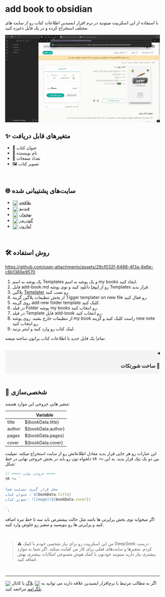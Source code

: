 
# add book to obsidian

با استفاده از این اسکریپت میتونید در نرم افزار ابسیدین اطلاعات کتاب رو از سایت های مختلف استخراج کرده و در یک فایل ذخیره کنید. 

![demo](addbookdemo.gif)

## ✨ متغیر‌های قابل دریافت
- 📕 عنوان کتاب
- 👤 نام نویسنده
- 📄 تعداد صفحات
- 🖼️ تصویر کتاب

<br>

## 🌐 سایت‌های پشتیبانی شده
- <img src="https://www.google.com/s2/favicons?sz=64&amp;domain=https%3a%2f%2ftaaghche.com%2f" width="18px" height="18px" align="center"> [طاقچه](https://taaghche.com/)
- <img src="https://www.google.com/s2/favicons?sz=64&amp;domain=https%3a%2f%2ffidibo.com%2f" width="18px" height="18px" align="center"> [فیدیبو](https://fidibo.com/)
- <img src="https://www.google.com/s2/favicons?sz=64&amp;domain=https%3a%2f%2fbehkhaan.ir%2f" width="18px" height="18px" align="center"> [بهخوان](https://behkhaan.ir/)
- <img src="https://www.google.com/s2/favicons?sz=64&amp;domain=https%3a%2f%2fwww.goodreads.com%2f" width="18px" height="18px" align="center"> [گودریدز](https://www.goodreads.com/)
- <img src="https://www.google.com/s2/favicons?sz=64&amp;domain=https%3a%2f%2fwww.amazon.com%2f" width="18px" height="18px" align="center"> [آمازون](https://www.amazon.com/)

<br>

## 🛠️ روش استفاده

https://github.com/user-attachments/assets/29cf032f-6488-4f3a-8e6e-c6b1369e9570

1. یک پوشه به اسم Templates و یک پوشه به اسم my books ایجاد کنید.
2. فایل add-book.md رو از [اینجا](./Templates/add-book.md) دانلود کنید و توی پوشه Templates قرار بدید.
3. پلاگین [Templater](https://obsidian.md/plugins?id=templater-obsidian) رو نصب کنید.
4. از بخش تنظیمات پلاگین گزینه Tigger templater on new file رو فعال کنید.
5. روی گزینه add new folder template کلیک کنید.
6. در فیلد Folder پوشه my books رو انتخاب کنید.
7. در فیلد Template فایل add-book رو انتخاب کنید.
8. از تنظیمات خارج بشید. روی پوشه my book راست کلیک کنید و گزینه new note رو انتخاب کنید.
9. لینک کتاب رو وارد کنید و اینتر بزنید.

تمام! یک فایل جدید با اطلاعات کتاب براتون ساخته میشه.

<br>

<details dir="rtl" style="background-color: #a3a3a31a"><summary><h3>🚀 ساخت شورتکات</h3></summary>
از پلاگین quick add هم میتونید استفاده کنید. براتون یه دستور جدید میسازه و اجازه میده براش شورتکات مشخص کنید. 

<br><br>

https://github.com/user-attachments/assets/42b99ec3-c517-44ff-b15e-11684298ffcb

<ol>
  <li>پلاگین <a href="https://obsidian.md/plugins?id=quickadd">quick add</a> رو نصب کنید و وارد تنظیمات پلاگین بشید.</li>
  <li>در فیلد name یک اسم انتخاب کنید، مثلا add book.</li>
  <li>حالت Template رو انتخاب کنید و گزینه Add choice رو بزنید.</li>
  <li>یک ردیف جدید ساخته میشه. روی آیکون تنظیمات ⚙️ بزنید.</li>
  <li>از بخش Template Path تمپلیت add book رو انتخاب کنید.</li>
  <li>گزینه File name Format رو فعال کنید اما فیلدش رو خالی بگذارید.</li>
  <li>گزینه Create in folder رو فعال کنید و در فیلد Folder path پوشه my books رو انتخاب کنید.</li>
  <li>گزینه Open رو فعال کنید که بعد از اضافه کردن فایلش رو باز کنه.</li>
  <li>از تنظیمات خارج بشید، آیکون⚡رو فعال کنید.</li>
  <li>حالا از بخش Hotkeys در تنظیمات ابسیدین میتونید برای دستور add book یک شورتکات مشخص کنید.</li>
</ol>
</details>

<br>

## 📝 شخصی‌سازی

متغیر هایی خروجی این موارد هستند:

|        | Variable           |
| ------ | ------------------ |
| title  | ${bookData.title}  |
| author | ${bookData.author} |
| pages  | ${bookData.pages}  |
| cover  | ${bookData.cover}  |

این عبارات رو هر جایی قرار بدید معادل اطلاعاتش رو از سایت استخراج میکنه. تمپلیت دلخواه تون رو باید در بخش خروجی نهایی در خط `tR +=` بین دو بک تیک قرار بدید. به این شکل:
```js
// ==== خروجی نهایی ====
tR += `

محل قرار گیری تمپلیت شما
عنوان کتاب : ${bookData.title}
تصویر کتاب: ![image](${bookData.cover})

`;
```

اگر میخواید توی بخش پراپرتی ها باشه مثل حالت پیشفرض باید سه تا خط تیره اضافه کنید و پراپرتی ها رو بنویسید و متغیر رو جلوش وارد کنید.

<br>

> ⚠ من این اسکریپت رو برای نیاز شخصی خودم با کمک DeepSeek درست کردم. متغیرها و سایت‌های فعلی برای کار من کفایت میکنه. اگر شما به موارد بیشتری نیاز دارید میتونید خودتون با کمک هوش مصنوعی امکانات بیشتری بهش اضافه کنید.

<br>

---


اگر به مطالب مرتبط با نرم‌افزار ابسیدین علاقه دارید می توانید به <img src="https://www.google.com/s2/favicons?sz=32&domain=ifard.ir" width="18px" height="18px" align="center"> [بلاگ](https://ifard.ir/) یا کانال <img src="https://www.google.com/s2/favicons?sz=32&domain=telegram.org" width="18px" height="18px" align="center"> [تلگرامم](https://t.me/ifard_ir/) مراجعه کنید. 

